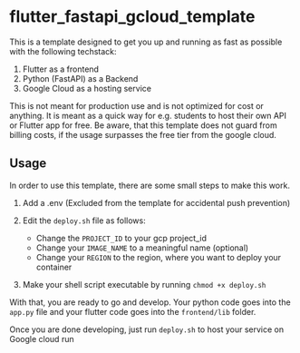 # flutter_fastapi_gcloud_template
This is a template designed to get you up and running as fast as possible with the following techstack:
1) Flutter as a frontend
2) Python (FastAPI) as a Backend
3) Google Cloud as a hosting service

This is not meant for production use and is not optimized for cost or anything. It is meant as a quick way for e.g. students to host their own API or Flutter app for free. Be aware, that this template does not guard from billing costs, if the usage surpasses the free tier from the google cloud.

## Usage
In order to use this template, there are some small steps to make this work.

1) Add a .env (Excluded from the template for accidental push prevention)
2) Edit the `deploy.sh` file as follows:
    - Change the `PROJECT_ID` to your gcp project_id
    - Change your `IMAGE_NAME` to a meaningful name (optional)
    - Change your `REGION` to the region, where you want to deploy your container

3) Make your shell script executable by running `chmod +x deploy.sh` 

With that, you are ready to go and develop. Your python code goes into the `app.py` file and your flutter code goes into the `frontend/lib` folder.

Once you are done developing, just run `deploy.sh` to host your service on Google cloud run


